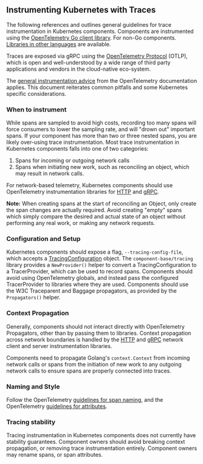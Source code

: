 ## Instrumenting Kubernetes with Traces

The following references and outlines general guidelines for trace instrumentation
in Kubernetes components. Components are instrumented using the
[OpenTelemetry Go client library](https://github.com/open-telemetry/opentelemetry-go).
For non-Go components. [Libraries in other languages](https://opentelemetry.io/docs/languages/)
are available.

Traces are exposed via gRPC using the [OpenTelemetry Protocol](https://opentelemetry.io/docs/specs/otel/protocol/)
(OTLP), which is open and well-understood by a wide range of third party
applications and vendors in the cloud-native eco-system.

The [general instrumentation advice](https://opentelemetry.io/docs/concepts/instrumentation/libraries/)
from the OpenTelemetry documentation applies. This document reiterates common pitfalls and some
Kubernetes specific considerations.

### When to instrument

While spans are sampled to avoid high costs, recording too many spans will
force consumers to lower the sampling rate, and will "drown out" important
spans. If your component has more than two or three nested spans, you are
likely over-using trace instrumentation. Most trace instrumentation in
Kubernetes components falls into one of two categories:

1. Spans for incoming or outgoing network calls
2. Spans when initiating new work, such as reconciling an object, which may result in network calls.

For network-based telemetry, Kubernetes components should use OpenTelemetry
instrumentation libraries for
[HTTP](https://pkg.go.dev/go.opentelemetry.io/contrib/instrumentation/net/http/otelhttp) and
[gRPC](https://pkg.go.dev/go.opentelemetry.io/contrib/instrumentation/google.golang.org/grpc/otelgrpc).

**Note:** When creating spans at the start of reconciling an Object, only
create the span changes are actually required. Avoid creating "empty" spans
which simply compare the desired and actual state of an object without
performing any real work, or making any network requests.

### Configuration and Setup

Kubernetes components should expose a flag, `--tracing-config-file`, which accepts a
[TracingConfiguration](https://github.com/kubernetes/kubernetes/blob/cb989b84c82ab8c695d02c9a1866bc27de37caec/staging/src/k8s.io/component-base/tracing/api/v1/types.go)
object. The `component-base/tracing` library provides a `NewProvider()` helper
to convert a TracingConfiguration to a TracerProvider, which can be used to
record spans. Components should avoid using OpenTelemetry globals, and instead
pass the configured TracerProvider to libraries where they are used. Components
should use the W3C Traceparent and Baggage propagators, as provided by the
`Propagators()` helper.

### Context Propagation

Generally, components should not interact directly with OpenTelemetry
Propagators, other than by passing them to libraries. Context propagation
across network boundaries is handled by the
[HTTP](https://pkg.go.dev/go.opentelemetry.io/contrib/instrumentation/net/http/otelhttp) and
[gRPC](https://pkg.go.dev/go.opentelemetry.io/contrib/instrumentation/google.golang.org/grpc/otelgrpc)
network client and server instrumentation libraries.

Components need to propagate Golang's `context.Context` from incoming network
calls or spans from the initiation of new work to any outgoing network calls to
ensure spans are properly connected into traces.

### Naming and Style

Follow the OpenTelemetry [guidelines for span naming](https://opentelemetry.io/docs/specs/otel/trace/api/#span), and the OpenTelemetry [guidelines for attributes](https://opentelemetry.io/docs/specs/semconv/general/attribute-naming/).

### Tracing stability

Tracing instrumentation in Kubernetes components does not currently have
stability guarantees. Component owners should avoid breaking context
propagation, or removing trace instrumentation entirely. Component owners may
rename spans, or span attributes.
